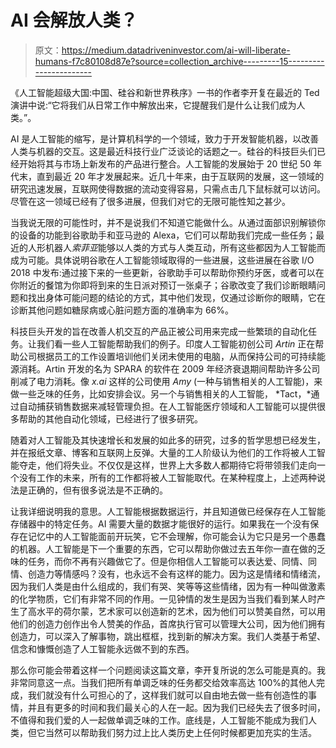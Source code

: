 # AI 会解放人类？

> 原文：<https://medium.datadriveninvestor.com/ai-will-liberate-humans-f7c80108d87e?source=collection_archive---------15----------------------->

《人工智能超级大国:中国、硅谷和新世界秩序》一书的作者李开复在最近的 Ted 演讲中说:“它将我们从日常工作中解放出来，它提醒我们是什么让我们成为人类。”。

AI 是人工智能的缩写，是计算机科学的一个领域，致力于开发智能机器，以改善人类与机器的交互。这是最近科技行业广泛谈论的话题之一。硅谷的科技巨头们已经开始将其与市场上新发布的产品进行整合。人工智能的发展始于 20 世纪 50 年代末，直到最近 20 年才发展起来。近几十年来，由于互联网的发展，这一领域的研究迅速发展，互联网使得数据的流动变得容易，只需点击几下鼠标就可以访问。尽管在这一领域已经有了很多进展，但我们对它的无限可能性知之甚少。

当我说无限的可能性时，并不是说我们不知道它能做什么。从通过面部识别解锁你的设备的功能到谷歌助手和亚马逊的 Alexa，它们可以帮助我们完成一些任务；最近的人形机器人*索菲亚*能够以人类的方式与人类互动，所有这些都因为人工智能而成为可能。具体说明谷歌在人工智能领域取得的一些进展，这些进展在谷歌 I/O 2018 中发布:通过接下来的一些更新，谷歌助手可以帮助你预约牙医，或者可以在你附近的餐馆为你即将到来的生日派对预订一张桌子；谷歌改变了我们诊断眼睛问题和找出身体可能问题的结论的方式，其中他们发现，仅通过诊断你的眼睛，它在诊断其他问题如糖尿病或心脏问题方面的准确率为 66%。

科技巨头开发的旨在改善人机交互的产品正被公司用来完成一些繁琐的自动化任务。让我们看一些人工智能帮助我们的例子。印度人工智能初创公司 *Artin* 正在帮助公司根据员工的工作设置培训他们关闭未使用的电脑，从而保持公司的可持续能源消耗。Artin 开发的名为 SPARA 的软件在 2009 年经济衰退期间帮助许多公司削减了电力消耗。像 *x.ai* 这样的公司使用 *Amy* (一种与销售相关的人工智能)，来做一些乏味的任务，比如安排会议。另一个与销售相关的人工智能， *Tact，*通过自动捕获销售数据来减轻管理负担。在人工智能医疗领域和人工智能可以提供很多帮助的其他自动化领域，已经进行了很多研究。

随着对人工智能及其快速增长和发展的如此多的研究，过多的哲学思想已经发生，并在报纸文章、博客和互联网上反弹。大量的工人阶级认为他们的工作将被人工智能夺走，他们将失业。不仅仅是这样，世界上大多数人都期待它将带领我们走向一个没有工作的未来，所有的工作都将被人工智能取代。在某种程度上，上述两种说法是正确的，但有很多说法是不正确的。

让我详细说明我的意思。人工智能根据数据运行，并且知道做已经保存在人工智能存储器中的特定任务。AI 需要大量的数据才能很好的运行。如果我在一个没有保存在记忆中的人工智能面前开玩笑，它不会理解，你可能会认为它只是另一个愚蠢的机器。人工智能是下一个重要的东西，它可以帮助你做过去五年你一直在做的乏味的任务，而你不再有兴趣做它了。但是你相信人工智能可以表达爱、同情、同情、创造力等情感吗？没有，也永远不会有这样的能力。因为这是情绪和情绪流，因为我们人类是由什么组成的，我们有哭、笑等等这些情绪，因为有一种叫做激素的化学物质，它们有非常不同的作用。一见钟情的发生是因为当我们看到某人时产生了高水平的荷尔蒙，艺术家可以创造新的艺术，因为他们可以赞美自然，可以用他们的创造力创作出令人赞美的作品，首席执行官可以管理大公司，因为他们拥有创造力，可以深入了解事物，跳出框框，找到新的解决方案。我们人类基于希望、信念和慷慨创造了人工智能永远做不到的东西。

那么你可能会带着这样一个问题阅读这篇文章，李开复所说的怎么可能是真的。我非常同意这一点。当我们把所有单调乏味的任务都交给效率高达 100%的其他人完成，我们就没有什么可担心的了，这样我们就可以自由地去做一些有创造性的事情，并且有更多的时间和我们最关心的人在一起。因为我们已经失去了很多时间，不值得和我们爱的人一起做单调乏味的工作。底线是，人工智能不能成为我们人类，但它当然可以帮助我们努力过上比人类历史上任何时候都更加充实的生活。
